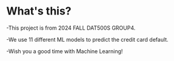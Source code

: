 # What's this?

-This project is from 2024 FALL DAT500S GROUP4.

-We use 11 different ML models to predict the credit card default.  

-Wish you a good time with Machine Learning!
